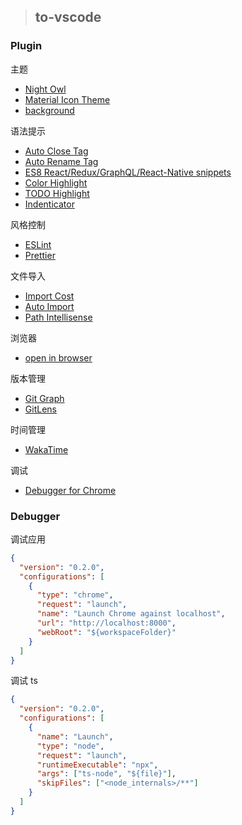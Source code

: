 > ## to-vscode

### Plugin

主题

- [Night Owl](https://marketplace.visualstudio.com/items?itemName=sdras.night-owl)
- [Material Icon Theme](https://marketplace.visualstudio.com/items?itemName=PKief.material-icon-theme)
- [background](https://marketplace.visualstudio.com/items?itemName=shalldie.background)

语法提示

- [Auto Close Tag](https://marketplace.visualstudio.com/items?itemName=formulahendry.auto-close-tag)
- [Auto Rename Tag](https://marketplace.visualstudio.com/items?itemName=formulahendry.auto-rename-tag)
- [ES8 React/Redux/GraphQL/React-Native snippets](https://marketplace.visualstudio.com/items?itemName=dsznajder.es7-react-js-snippets)
- [Color Highlight](https://marketplace.visualstudio.com/items?itemName=naumovs.color-highlight)
- [TODO Highlight](https://marketplace.visualstudio.com/items?itemName=wayou.vscode-todo-highlight)
- [Indenticator](https://marketplace.visualstudio.com/items?itemName=SirTori.indenticator)

风格控制

- [ESLint](https://marketplace.visualstudio.com/items?itemName=dbaeumer.vscode-eslint)
- [Prettier](https://marketplace.visualstudio.com/items?itemName=esbenp.prettier-vscode)

文件导入

- [Import Cost](https://marketplace.visualstudio.com/items?itemName=wix.vscode-import-cost)
- [Auto Import](https://marketplace.visualstudio.com/items?itemName=steoates.autoimport)
- [Path Intellisense](https://marketplace.visualstudio.com/items?itemName=christian-kohler.path-intellisense)

浏览器

- [open in browser](https://marketplace.visualstudio.com/items?itemName=techer.open-in-browser)

版本管理

- [Git Graph](https://marketplace.visualstudio.com/items?itemName=mhutchie.git-graph)
- [GitLens](https://marketplace.visualstudio.com/items?itemName=eamodio.gitlens)

时间管理

- [WakaTime](https://marketplace.visualstudio.com/items?itemName=WakaTime.vscode-wakatime)

调试

- [Debugger for Chrome](https://marketplace.visualstudio.com/items?itemName=msjsdiag.debugger-for-chrome)

### Debugger

调试应用

```JSON
{
  "version": "0.2.0",
  "configurations": [
    {
      "type": "chrome",
      "request": "launch",
      "name": "Launch Chrome against localhost",
      "url": "http://localhost:8000",
      "webRoot": "${workspaceFolder}"
    }
  ]
}
```

调试 ts

```JSON
{
  "version": "0.2.0",
  "configurations": [
    {
      "name": "Launch",
      "type": "node",
      "request": "launch",
      "runtimeExecutable": "npx",
      "args": ["ts-node", "${file}"],
      "skipFiles": ["<node_internals>/**"]
    }
  ]
}
```
